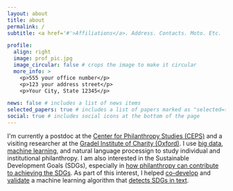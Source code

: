 ```yaml
---
layout: about
title: about
permalink: /
subtitle: <a href='#'>Affiliations</a>. Address. Contacts. Moto. Etc.

profile:
  align: right
  image: prof_pic.jpg
  image_circular: false # crops the image to make it circular
  more_info: >
    <p>555 your office number</p>
    <p>123 your address street</p>
    <p>Your City, State 12345</p>

news: false # includes a list of news items
selected_papers: true # includes a list of papers marked as "selected={true}"
social: true # includes social icons at the bottom of the page
---
```


I'm currently a postdoc at the [Center for Philanthropy Studies (CEPS)](https://ceps.unibas.ch/en/) and a visiting researcher at the [Gradel Institute of Charity (Oxford)](https://www.gradelinstituteofcharity.co.uk). I use [big data](https://doi.org/10.1177/08997640231185119), [machine learning](https://www.econstor.eu/bitstream/10419/283363/1/1844747557.pdf), and natural language processign to study individual and institutional philanthropy. I am also interested in the Sustainable Development Goals (SDGs), especially in [how philanthropy can contribute to achieving the SDGs](https://doi.org/10.1080/15487733.2023.2236501). As part of this interest, I helped [co-develop](https://arxiv.org/pdf/2110.05856) and [validate](https://arxiv.org/pdf/2301.11353) a machine learning algorithm that [detects SDGs in text](https://www.text2sdg.io).   
